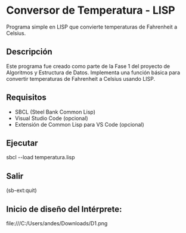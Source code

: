 # Conversor de Temperatura - LISP
Programa simple en LISP que convierte temperaturas de Fahrenheit a Celsius.

## Descripción
Este programa fue creado como parte de la Fase 1 del proyecto de Algoritmos y Estructura de Datos. Implementa una función básica para convertir temperaturas de Fahrenheit a Celsius usando LISP.

## Requisitos
- SBCL (Steel Bank Common Lisp)
- Visual Studio Code (opcional)
- Extensión de Common Lisp para VS Code (opcional)

## Ejecutar
sbcl --load temperatura.lisp

## Salir
(sb-ext:quit)

## Inicio de diseño del Intérprete:
file:///C:/Users/andes/Downloads/D1.png
